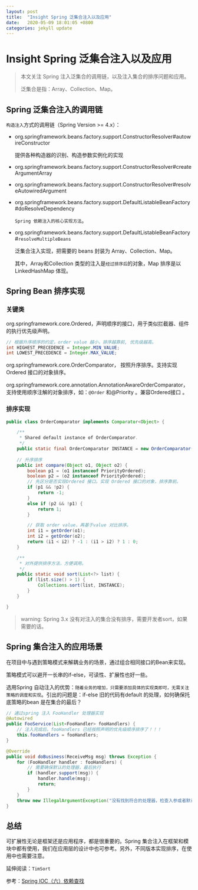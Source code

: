 ```yaml
---
layout: post
title:  "Insight Spring 泛集合注入以及应用"
date:   2020-05-09 18:01:05 +0800
categories: jekyll update
---
```

# Insight Spring 泛集合注入以及应用

> 本文关注 Spring 注入泛集合的调用链，以及注入集合的排序问题和应用。
>
> 泛集合是指：Array、Collection、Map。

## Spring 泛集合注入的调用链

`构造注入`方式的调用链（Spring Version >= 4.x）：

* org.springframework.beans.factory.support.ConstructorResolver#autowireConstructor

  提供各种构造器的识别、构造参数实例化的实现

* org.springframework.beans.factory.support.ConstructorResolver#createArgumentArray

* org.springframework.beans.factory.support.ConstructorResolver#resolveAutowiredArgument

* org.springframework.beans.factory.support.DefaultListableBeanFactory#doResolveDependency

  `Spring 依赖注入的核心实现方法`。

* org.springframework.beans.factory.support.DefaultListableBeanFactory#`resolveMultipleBeans`

  泛集合注入实现，把需要的 beans 封装为 Array、Collection、Map。

  其中，Array和Collection 类型的注入是`经过排序后`的对象，Map 排序是以 LinkedHashMap 体现。

## Spring Bean 排序实现

### 关键类

org.springframework.core.Ordered，声明顺序的接口，用于类似拦截器、组件的执行优先级声明。

```java
// 根据升序顺序的约定，order value 越小，排序越靠前, 优先级越高。
int HIGHEST_PRECEDENCE = Integer.MIN_VALUE;
int LOWEST_PRECEDENCE = Integer.MAX_VALUE;
```

org.springframework.core.OrderComparator， 按照升序排序。支持实现 Ordered 接口的对象排序。

org.springframework.core.annotation.AnnotationAwareOrderComparator，支持使用顺序注解的对象排序，如：`@Order` 和@Priority 。兼容Ordered接口 。

### 排序实现

```java
public class OrderComparator implements Comparator<Object> {

	/**
	 * Shared default instance of OrderComparator.
	 */
	public static final OrderComparator INSTANCE = new OrderComparator();
    
    // 升序排序
	public int compare(Object o1, Object o2) {
		boolean p1 = (o1 instanceof PriorityOrdered);
		boolean p2 = (o2 instanceof PriorityOrdered);
        // 先区分是否实现Ordered 接口。实现 Ordered 接口的对象，排序靠前。
		if (p1 && !p2) {
			return -1;
		}
		else if (p2 && !p1) {
			return 1;
		}

		// 获取 order value，再基于value 对比排序。
		int i1 = getOrder(o1);
		int i2 = getOrder(o2);
		return (i1 < i2) ? -1 : (i1 > i2) ? 1 : 0;
	}

	/**
	 * 对外提供排序方法，方便调用。
	 */
	public static void sort(List<?> list) {
		if (list.size() > 1) {
			Collections.sort(list, INSTANCE);
		}
	}

}

```



> warning: Spring 3.x 没有对注入的集合没有排序，需要开发者sort，如果需要的话。

## Spring 集合注入的应用场景

在项目中与遇到策略模式来解耦业务的场景，通过组合相同接口的Bean来实现。

策略模式可以避开一长串的if-else，可读性、扩展性也好一些。

选用Spring 自动注入的优势：`随着业务的增加，只需要添加具体的实现类即可，无需关注策略的调度和实现`。引出的问题是：if-else 旧的代码有default 的处理，如何确保托底策略的bean 是在集合的最后？

```java
// 通过spring 注入 FooHandler 处理器实现
@Autowired
public FooService(List<FooHandler> fooHandlers) {
    // 注入完成后，fooHandlers 已经按照声明的优先级顺序排序了！！！
	this.fooHandlers = fooHandlers;
}

@Override
public void doBusiness(ReceiveMsg msg) throws Exception {
	for (FooHandler handler : fooHandlers) {
        // 需要确保默认的处理器，最后执行
		if (handler.support(msg)) {
			handler.handle(msg);
			return;
		}
	}
	throw new IllegalArgumentException("没有找到符合的处理器，检查入参或者默认的处理器...");
}
```


## 总结

可扩展性无论是框架还是应用程序，都是很重要的。Spring 集合注入在框架和模块中都有使用，我们在应用层的设计中也可参考。另外，不同版本实现排序，在使用中也需要注意。

延伸阅读：`TimSort`

参考：[Spring IOC（六）依赖查找](https://www.cnblogs.com/binarylei/p/10340455.html)

